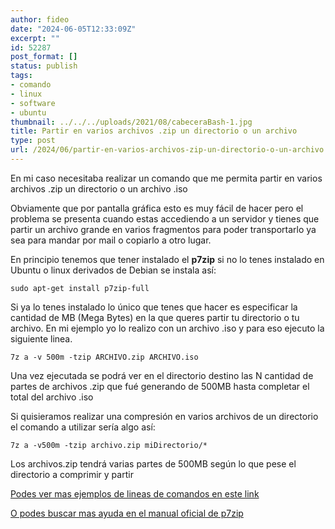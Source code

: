 ```yaml
---
author: fideo
date: "2024-06-05T12:33:09Z"
excerpt: ""
id: 52287
post_format: []
status: publish
tags:
- comando
- linux
- software
- ubuntu
thumbnail: ../../../uploads/2021/08/cabeceraBash-1.jpg
title: Partir en varios archivos .zip un directorio o un archivo
type: post
url: /2024/06/partir-en-varios-archivos-zip-un-directorio-o-un-archivo.html
---
```

En mi caso necesitaba realizar un comando que me permita partir en varios archivos .zip un directorio o un archivo .iso

Obviamente que por pantalla gráfica esto es muy fácil de hacer pero el problema se presenta cuando estas accediendo a un servidor y tienes que partir un archivo grande en varios fragmentos para poder transportarlo ya sea para mandar por mail o copiarlo a otro lugar.

En principio tenemos que tener instalado el **p7zip** si no lo tenes instalado en Ubuntu o linux derivados de Debian se instala así:

```
sudo apt-get install p7zip-full
```

Si ya lo tenes instalado lo único que tenes que hacer es especificar la cantidad de MB (Mega Bytes) en la que queres partir tu directorio o tu archivo. En mi ejemplo yo lo realizo con un archivo .iso y para eso ejecuto la siguiente linea.

```
7z a -v 500m -tzip ARCHIVO.zip ARCHIVO.iso
```

Una vez ejecutada se podrá ver en el directorio destino las N cantidad de partes de archivos .zip que fué generando de 500MB hasta completar el total del archivo .iso

Si quisieramos realizar una compresión en varios archivos de un directorio el comando a utilizar sería algo así:

```
7z a -v500m -tzip archivo.zip miDirectorio/*
```

Los archivos.zip tendrá varias partes de 500MB según lo que pese el directorio a comprimir y partir

[Podes ver mas ejemplos de lineas de comandos en este link](/tags/#comandos/)

<a href="https://www.7-zip.org/faq.html" target="_blank">O podes buscar mas ayuda en el manual oficial de p7zip</a>
